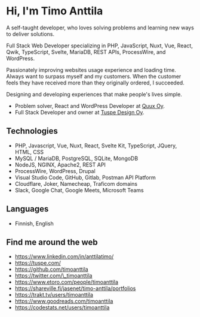 # Hi, I'm Timo Anttila

A self-taught developer, who loves solving problems and learning new ways to deliver solutions.

Full Stack Web Developer specializing in PHP, JavaScript, Nuxt, Vue, React, Qwik, TypeScript, Svelte, MariaDB, REST APIs, ProcessWire, and WordPress.

Passionately improving websites usage experience and loading time. Always want to surpass myself and my customers. When the customer feels they have received more than they originally ordered, I succeeded.

Designing and developing experiences that make people's lives simple.

- Problem solver, React and WordPress Developer at [Quux Oy](https://quux.fi/).
- Full Stack Developer and owner at [Tuspe Design Oy](https://tuspe.com/).

## Technologies

- PHP, Javascript, Vue, Nuxt, React, Svelte Kit, TypeScript, JQuery, HTML, CSS
- MySQL / MariaDB, PostgreSQL, SQLite, MongoDB
- NodeJS, NGINX, Apache2, REST API
- ProcessWire, WordPress, Drupal
- Visual Studio Code, GitHub, Gitlab, Postman API Platform
- Cloudflare, Joker, Namecheap, Traficom domains
- Slack, Google Chat, Google Meets, Microsoft Teams

## Languages

- Finnish, English

## Find me around the web

- https://www.linkedin.com/in/anttilatimo/
- https://tuspe.com/
- https://github.com/timoanttila
- https://twitter.com/\_timoanttila
- https://www.etoro.com/people/timoanttila
- https://shareville.fi/jasenet/timo-anttila/portfolios
- https://trakt.tv/users/timoanttila
- https://www.goodreads.com/timoanttila
- https://codestats.net/users/timoanttila
